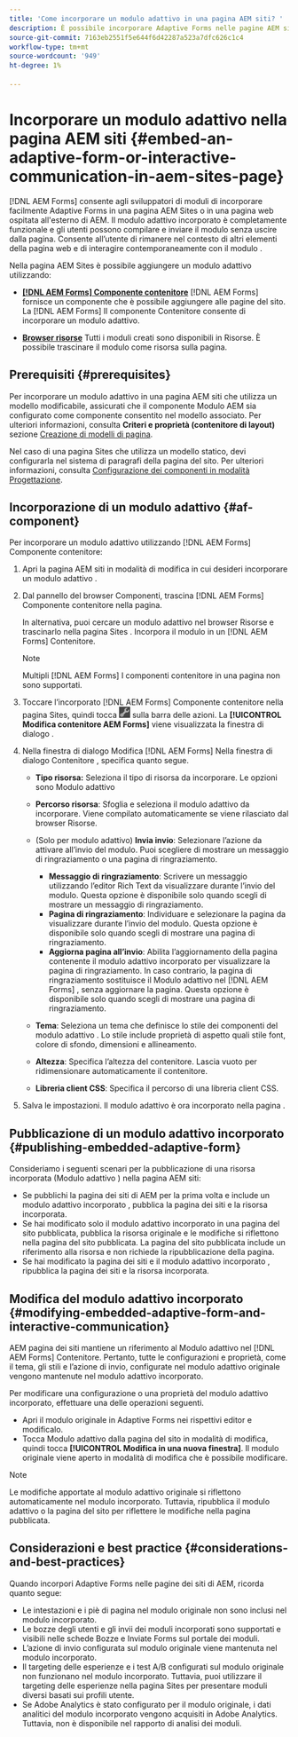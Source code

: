 ```yaml
---
title: 'Come incorporare un modulo adattivo in una pagina AEM siti? '
description: È possibile incorporare Adaptive Forms nelle pagine AEM siti. Gli utenti possono compilare e inviare i moduli senza uscire dalle pagine del sito.
source-git-commit: 7163eb2551f5e644f6d42287a523a7dfc626c1c4
workflow-type: tm+mt
source-wordcount: '949'
ht-degree: 1%

---
```



# Incorporare un modulo adattivo nella pagina AEM siti {#embed-an-adaptive-form-or-interactive-communication-in-aem-sites-page}

[!DNL AEM Forms] consente agli sviluppatori di moduli di incorporare facilmente Adaptive Forms in una pagina AEM Sites o in una pagina web ospitata all&#39;esterno di AEM. Il modulo adattivo incorporato è completamente funzionale e gli utenti possono compilare e inviare il modulo senza uscire dalla pagina. Consente all’utente di rimanere nel contesto di altri elementi della pagina web e di interagire contemporaneamente con il modulo .

<!-- For information about embedding an Adaptive Form in an external web page, see [Embed Adaptive Form in external web page](/help/forms/using/embed-adaptive-form-external-web-page.md). -->

Nella pagina AEM Sites è possibile aggiungere un modulo adattivo utilizzando:

* **[[!DNL AEM Forms] Componente contenitore](#af-component)**
   [!DNL AEM Forms] fornisce un componente che è possibile aggiungere alle pagine del sito. La [!DNL AEM Forms] Il componente Contenitore consente di incorporare un modulo adattivo.

* **[Browser risorse](/help/forms/using/embed-adaptive-form-aem-sites.md#asset-browser)**
Tutti i moduli creati sono disponibili in Risorse. È possibile trascinare il modulo come risorsa sulla pagina.

## Prerequisiti {#prerequisites}

Per incorporare un modulo adattivo in una pagina AEM siti che utilizza un modello modificabile, assicurati che il componente Modulo AEM sia configurato come componente consentito nel modello associato. Per ulteriori informazioni, consulta **Criteri e proprietà (contenitore di layout)** sezione [Creazione di modelli di pagina](/help/sites-authoring/templates.md).

Nel caso di una pagina Sites che utilizza un modello statico, devi configurarla nel sistema di paragrafi della pagina del sito. Per ulteriori informazioni, consulta [Configurazione dei componenti in modalità Progettazione](/help/sites-authoring/default-components-designmode.md).

## Incorporazione di un modulo adattivo  {#af-component}

Per incorporare un modulo adattivo utilizzando [!DNL AEM Forms] Componente contenitore:

1. Apri la pagina AEM siti in modalità di modifica in cui desideri incorporare un modulo adattivo .
1. Dal pannello del browser Componenti, trascina [!DNL AEM Forms] Componente contenitore nella pagina.

   In alternativa, puoi cercare un modulo adattivo nel browser Risorse e trascinarlo nella pagina Sites . Incorpora il modulo in un [!DNL AEM Forms] Contenitore.

   >[!NOTE]
   >
   >Multipli [!DNL AEM Forms] I componenti contenitore in una pagina non sono supportati.

1. Toccare l’incorporato [!DNL AEM Forms] Componente contenitore nella pagina Sites, quindi tocca ![settings_icon](assets/settings_icon.png) sulla barra delle azioni. La **[!UICONTROL Modifica contenitore AEM Forms]** viene visualizzata la finestra di dialogo .
1. Nella finestra di dialogo Modifica [!DNL AEM Forms] Nella finestra di dialogo Contenitore , specifica quanto segue.

   * **Tipo risorsa:** Seleziona il tipo di risorsa da incorporare. Le opzioni sono Modulo adattivo
   * **Percorso risorsa**: Sfoglia e seleziona il modulo adattivo da incorporare. Viene compilato automaticamente se viene rilasciato dal browser Risorse.
   * (Solo per modulo adattivo) **Invia invio**: Selezionare l’azione da attivare all’invio del modulo. Puoi scegliere di mostrare un messaggio di ringraziamento o una pagina di ringraziamento.

      * **Messaggio di ringraziamento**: Scrivere un messaggio utilizzando l’editor Rich Text da visualizzare durante l’invio del modulo. Questa opzione è disponibile solo quando scegli di mostrare un messaggio di ringraziamento.
      * **Pagina di ringraziamento**: Individuare e selezionare la pagina da visualizzare durante l’invio del modulo. Questa opzione è disponibile solo quando scegli di mostrare una pagina di ringraziamento.
      * **Aggiorna pagina all’invio**: Abilita l’aggiornamento della pagina contenente il modulo adattivo incorporato per visualizzare la pagina di ringraziamento. In caso contrario, la pagina di ringraziamento sostituisce il Modulo adattivo nel [!DNL AEM Forms] , senza aggiornare la pagina. Questa opzione è disponibile solo quando scegli di mostrare una pagina di ringraziamento.
   * **Tema**: Seleziona un tema che definisce lo stile dei componenti del modulo adattivo . Lo stile include proprietà di aspetto quali stile font, colore di sfondo, dimensioni e allineamento.
   * **Altezza**: Specifica l’altezza del contenitore. Lascia vuoto per ridimensionare automaticamente il contenitore.
   * **Libreria client CSS**: Specifica il percorso di una libreria client CSS.


1. Salva le impostazioni. Il modulo adattivo è ora incorporato nella pagina .

## Pubblicazione di un modulo adattivo incorporato {#publishing-embedded-adaptive-form}

Consideriamo i seguenti scenari per la pubblicazione di una risorsa incorporata (Modulo adattivo ) nella pagina AEM siti:

* Se pubblichi la pagina dei siti di AEM per la prima volta e include un modulo adattivo incorporato , pubblica la pagina dei siti e la risorsa incorporata.
* Se hai modificato solo il modulo adattivo incorporato in una pagina del sito pubblicata, pubblica la risorsa originale e le modifiche si riflettono nella pagina del sito pubblicata. La pagina del sito pubblicata include un riferimento alla risorsa e non richiede la ripubblicazione della pagina.
* Se hai modificato la pagina dei siti e il modulo adattivo incorporato , ripubblica la pagina dei siti e la risorsa incorporata.

## Modifica del modulo adattivo incorporato {#modifying-embedded-adaptive-form-and-interactive-communication}

AEM pagina dei siti mantiene un riferimento al Modulo adattivo nel [!DNL AEM Forms] Contenitore. Pertanto, tutte le configurazioni e proprietà, come il tema, gli stili e l’azione di invio, configurate nel modulo adattivo originale vengono mantenute nel modulo adattivo incorporato.

Per modificare una configurazione o una proprietà del modulo adattivo incorporato, effettuare una delle operazioni seguenti.

* Apri il modulo originale in Adaptive Forms nei rispettivi editor e modificalo.
* Tocca Modulo adattivo dalla pagina del sito in modalità di modifica, quindi tocca **[!UICONTROL Modifica in una nuova finestra]**. Il modulo originale viene aperto in modalità di modifica che è possibile modificare.

>[!NOTE]
>
>Le modifiche apportate al modulo adattivo originale si riflettono automaticamente nel modulo incorporato. Tuttavia, ripubblica il modulo adattivo o la pagina del sito per riflettere le modifiche nella pagina pubblicata.

## Considerazioni e best practice {#considerations-and-best-practices}

Quando incorpori Adaptive Forms nelle pagine dei siti di AEM, ricorda quanto segue:

* Le intestazioni e i piè di pagina nel modulo originale non sono inclusi nel modulo incorporato.
* Le bozze degli utenti e gli invii dei moduli incorporati sono supportati e visibili nelle schede Bozze e Inviate Forms sul portale dei moduli.
* L’azione di invio configurata sul modulo originale viene mantenuta nel modulo incorporato.
* Il targeting delle esperienze e i test A/B configurati sul modulo originale non funzionano nel modulo incorporato. Tuttavia, puoi utilizzare il targeting delle esperienze nella pagina Sites per presentare moduli diversi basati sui profili utente.
* Se Adobe Analytics è stato configurato per il modulo originale, i dati analitici del modulo incorporato vengono acquisiti in Adobe Analytics. Tuttavia, non è disponibile nel rapporto di analisi dei moduli.

